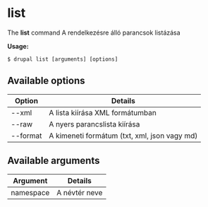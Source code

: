 # list
The **list** command A rendelkezésre álló parancsok listázása

**Usage:**
```
$ drupal list [arguments] [options] 
```

## Available options
Option | Details
-------|-------------
--xml | A lista kiírása XML formátumban
--raw | A nyers parancslista kiírása
--format | A kimeneti formátum (txt, xml, json vagy md)

## Available arguments
Argument | Details
---------|-------------
namespace | A névtér neve
